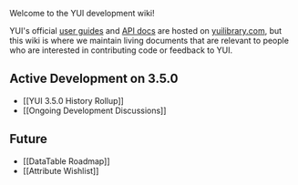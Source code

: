 Welcome to the YUI development wiki!

YUI's official [user guides](http://yuilibrary.com/yui/docs/guides/) and [API docs](http://yuilibrary.com/yui/docs/api/) are hosted on [yuilibrary.com](http://yuilibrary.com/), but this wiki is where we maintain living documents that are relevant to people who are interested in contributing code or feedback to YUI.

## Active Development on 3.5.0

* [[YUI 3.5.0 History Rollup]]
* [[Ongoing Development Discussions]]

## Future

* [[DataTable Roadmap]]
* [[Attribute Wishlist]]